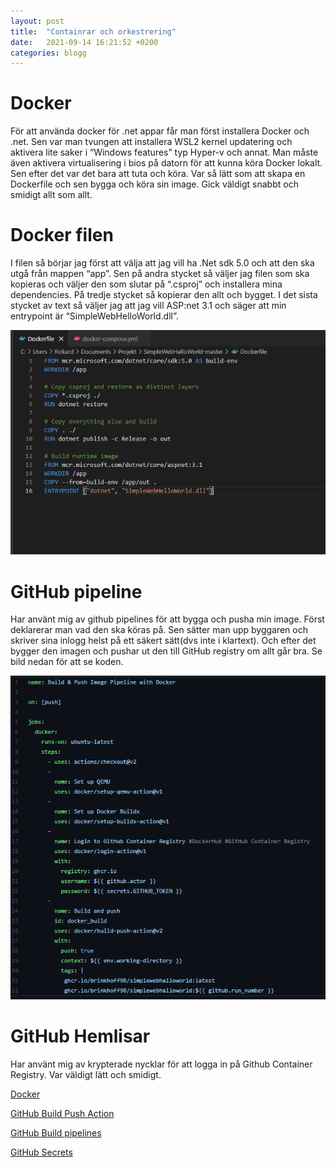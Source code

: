 ```yaml
---
layout: post
title:  "Containrar och orkestrering"
date:   2021-09-14 16:21:52 +0200
categories: blogg
---
```


# Docker
För att använda docker för .net appar får man först installera Docker och .net. Sen var man tvungen att installera WSL2 kernel updatering och aktivera lite saker i “Windows features” typ Hyper-v och annat. Man måste även aktivera virtualisering i bios på datorn för att kunna köra Docker lokalt. Sen efter det var det bara att tuta och köra. Var så lätt som att skapa en Dockerfile och sen bygga och köra sin image. Gick väldigt snabbt och smidigt allt som allt.


# Docker filen
I filen så börjar jag först att välja att jag vill ha .Net sdk 5.0 och att den ska utgå från mappen “app”. Sen på andra stycket så väljer jag filen som ska kopieras och väljer den som slutar på “.csproj” och installera mina dependencies. På tredje stycket så kopierar den allt och bygget.
I det sista stycket av text så väljer jag att jag vill ASP:net 3.1 och säger att min entrypoint är “SimpleWebHelloWorld.dll”.

![DockerFile](dockerfile.png)


# GitHub pipeline
Har använt mig av github pipelines för att bygga och pusha min image. Först deklarerar man vad den ska köras på. Sen sätter man upp byggaren och skriver sina inlogg helst på ett säkert sätt(dvs inte i klartext). Och efter det bygger den imagen och pushar ut den till GitHub registry om allt går bra. Se bild nedan för att se koden.

![Pipeline](pipeline.png)


# GitHub Hemlisar
Har använt mig av krypterade nycklar för att logga in på Github Container Registry. Var väldigt lätt och smidigt.


[Docker](https://docs.microsoft.com/en-us/aspnet/core/host-and-deploy/docker/building-net-docker-images?view=aspnetcore-5.0)

[GitHub Build Push Action](https://github.com/docker/build-push-action)

[GitHub Build pipelines](https://www.linkedin.com/pulse/simple-steps-build-cicd-pipeline-aspnet-core-github-actions-karim/)

[GitHub Secrets](https://docs.github.com/en/actions/reference/encrypted-secrets)